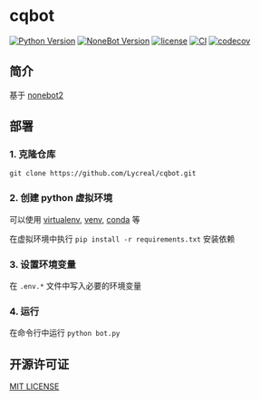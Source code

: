 # cqbot

[![Python Version](https://img.shields.io/badge/python-3.8+-blue.svg)](https://www.python.org)
[![NoneBot Version](https://img.shields.io/badge/nonebot-2.0.0a13-red.svg)](https://github.com/nonebot/nonebot2)
[![license](https://img.shields.io/github/license/Lycreal/cqbot)](LICENSE)
[![CI](https://github.com/Lycreal/cqbot/actions/workflows/ci.yml/badge.svg?branch=main)](https://github.com/Lycreal/cqbot/actions/workflows/ci.yml)
[![codecov](https://codecov.io/gh/Lycreal/cqbot/branch/main/graph/badge.svg?token=GJI7VJRK0G)](https://codecov.io/gh/Lycreal/cqbot)

## 简介

基于 [nonebot2](https://github.com/nonebot/nonebot2)

## 部署

### 1. 克隆仓库

```shell
git clone https://github.com/Lycreal/cqbot.git
```

### 2. 创建 python 虚拟环境

可以使用 [virtualenv], [venv], [conda] 等

在虚拟环境中执行 `pip install -r requirements.txt` 安装依赖


[virtualenv]:https://github.com/pypa/virtualenv

[venv]:https://docs.python.org/3/library/venv.html

[conda]:https://conda.io

### 3. 设置环境变量

在 `.env.*` 文件中写入必要的环境变量

### 4. 运行

在命令行中运行 `python bot.py`

## 开源许可证

[MIT LICENSE](LICENSE)
